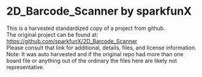 
# 2D_Barcode_Scanner by sparkfunX  
This is a harvested standardized copy of a project from github.  
The original project can be found at:  
https://github.com/sparkfunX/2D_Barcode_Scanner  
Please consult that link for additional, details, files, and license information.  
Note: It was auto harvested and if the original repo had more than one board file or anything out of the ordinary the files here are likely not representative.  
    